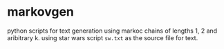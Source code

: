 # markovgen

python scripts for text generation using markoc chains of lengths 1, 2 and aribitrary k. 
using star wars script `sw.txt` as the source file for text.
